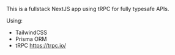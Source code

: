 This is a fullstack NextJS app using tRPC for fully typesafe APIs.

Using:

- TailwindCSS
- Prisma ORM
- tRPC https://trpc.io/

